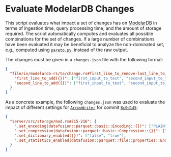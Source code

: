 # Evaluate ModelarDB Changes
This script evaluates what impact a set of changes has on
[ModelarDB](https://github.com/ModelarData/ModelarDB-RS) in terms of ingestion
time, query processing time, and the amount of storage required. The script
automatically computes and evaluates all possible combinations for the set of
changes. If a large number of combinations have been evaluated it may be
beneficial to analyze the non-dominated set, e.g., computed using
[`pareto.py`](https://github.com/matthewjwoodruff/pareto.py), instead of the raw
output.

The changes must be given in a `changes.json` file with the following format:
```json
{
  "file/in/modelardb-rs/to/change.rs#first_line_to_remove-last_line_to_remove": {
    "first_line_to_add({})": ["first_input_to_test", "second_input_to_test"],
    "second_line_to_add({})": ["first_input_to_test", "second_input_to_test"]
  }
}
```

As a concrete example, the following `changes.json` was used to evaluate the
impact of different settings for
[`ArrowWriter`](https://docs.rs/parquet/latest/parquet/arrow/arrow_writer/struct.ArrowWriter.html)
for commit
[`8c0d145`](https://github.com/ModelarData/ModelarDB-RS/tree/8c0d14531ef42b8f08bd4bcce928cace990cbd9c):

```json
{
  "server/src/storage/mod.rs#215-216": {
    ".set_encoding(datafusion::parquet::basic::Encoding::{})": ["PLAIN", "PLAIN_DICTIONARY", "RLE", "BIT_PACKED", "DELTA_BINARY_PACKED", "DELTA_LENGTH_BYTE_ARRAY", "DELTA_BYTE_ARRAY", "RLE_DICTIONARY", "BYTE_STREAM_SPLIT"],
    ".set_compression(datafusion::parquet::basic::Compression::{})": ["UNCOMPRESSED", "SNAPPY", "GZIP", "LZO", "BROTLI", "LZ4", "ZSTD"],
    ".set_dictionary_enabled({})": ["false", "true"],
    ".set_statistics_enabled(datafusion::parquet::file::properties::EnabledStatistics::{})": ["None", "Chunk", "Page"]
  }
}
```
